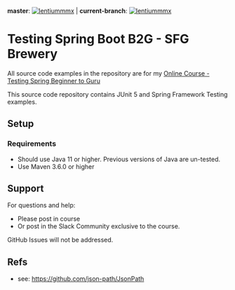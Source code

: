 **master**:
[![lentiummmx](https://circleci.com/gh/lentiummmx/tsbb2b-sfg-brewery.svg?style=svg)](https://circleci.com/gh/lentiummmx/tsbb2b-sfg-brewery)
| **current-branch**:
[![lentiummmx](https://circleci.com/gh/lentiummmx/tsbb2b-sfg-brewery/tree/feat%2Fs16.svg?style=shield)](https://circleci.com/gh/lentiummmx/tsbb2b-sfg-brewery?branch=feat%2Fs16)

# Testing Spring Boot B2G - SFG Brewery

All source code examples in the repository are for my [Online Course - Testing Spring Beginner to Guru](https://www.udemy.com/testing-spring-boot-beginner-to-guru/?couponCode=GITHUB_REPO)

This source code repository contains JUnit 5 and Spring Framework Testing examples.

## Setup
### Requirements
* Should use Java 11 or higher. Previous versions of Java are un-tested.
* Use Maven 3.6.0 or higher

## Support
For questions and help:
* Please post in course
* Or post in the Slack Community exclusive to the course.

GitHub Issues will not be addressed.

## Refs
- see: https://github.com/json-path/JsonPath 
